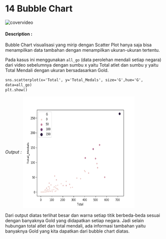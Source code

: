 # 14 Bubble Chart

![covervideo](http://bit.ly/makeaicovervideo)

#### **Description :**
Bubble Chart visualisasi yang mirip dengan Scatter Plot hanya saja bisa menampilkan data tambahan dengan menampilkan ukuran-ukuran tertentu. 

Pada kasus ini menggunakan ```all_go``` (data perolehan mendali setiap negara) dari video sebelumnya dengan sumbu x yaitu Total atlet dan sumbu y yaitu Total Mendali dengan ukuran bersadasarkan Gold. 
```
sns.scatterplot(x='Total', y='Total_Medals', size='G',hue='G', data=all_go)
plt.show()
```
*Output :*
<img src ="Assets/Figure_10.png" width="360" height="360" align="center"/>

Dari output diatas terlihat besar dan warna setiap titik berbeda-beda sesuai dengan banyaknya Gold yang didapatkan setiap negara. Jadi selain hubungan total atlet dan total mendali, ada informasi tambahan yaitu banyaknya Gold yang kita dapatkan dari bubble chart diatas. 